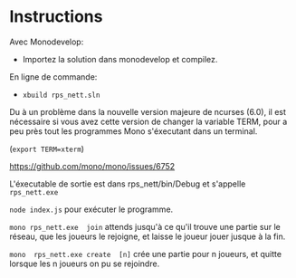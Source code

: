 Instructions
===============

Avec Monodevelop:
- Importez la solution dans monodevelop et compilez.

En ligne de commande:
- `xbuild rps_nett.sln`

Du à un problème dans la nouvelle version majeure de ncurses (6.0), il
est nécessaire si vous avez cette version de changer la variable TERM,
pour a peu près tout les programmes Mono s'éxecutant dans un terminal.

(`export TERM=xterm`)

https://github.com/mono/mono/issues/6752

L'éxecutable  de  sortie  est  dans  rps_nett/bin/Debug  et  s'appelle
`rps_nett.exe`

`node index.js` pour exécuter le programme.

`mono rps_nett.exe  join` attends jusqu'à  ce qu'il trouve  une partie
sur le réseau, que les joueurs  le rejoigne, et laisse le joueur jouer
jusque à la fin.

`mono  rps_nett.exe create  [n]` crée  une partie  pour n  joueurs, et
quitte lorsque les n joueurs on pu se rejoindre.
